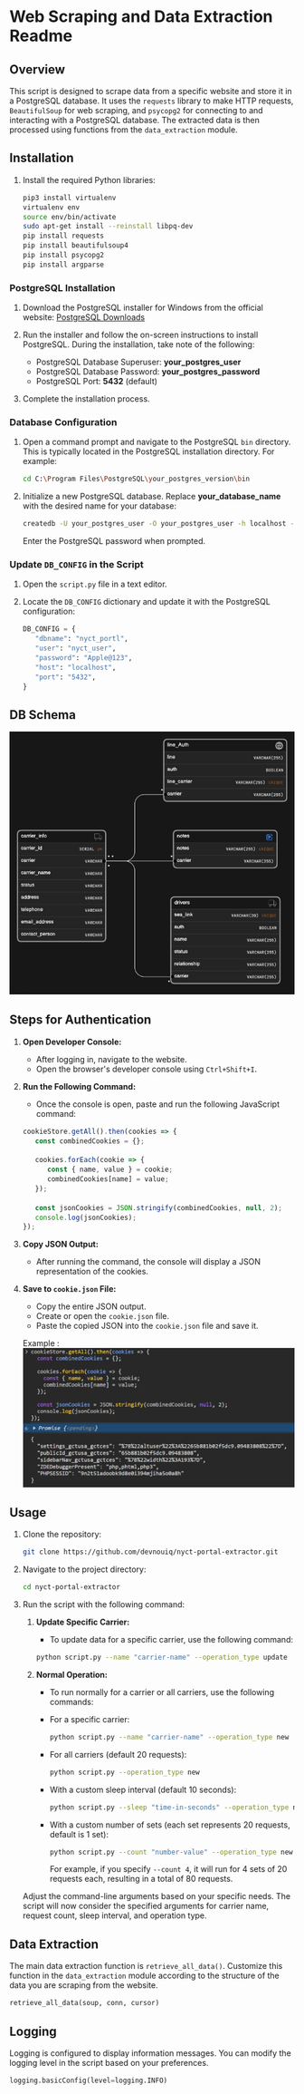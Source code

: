 # Web Scraping and Data Extraction Readme

## Overview

This script is designed to scrape data from a specific website and store it in a PostgreSQL database. It uses the `requests` library to make HTTP requests, `BeautifulSoup` for web scraping, and `psycopg2` for connecting to and interacting with a PostgreSQL database. The extracted data is then processed using functions from the `data_extraction` module.

## Installation

1. Install the required Python libraries:

   ```bash
   pip3 install virtualenv
   virtualenv env
   source env/bin/activate
   sudo apt-get install --reinstall libpq-dev
   pip install requests
   pip install beautifulsoup4
   pip install psycopg2
   pip install argparse
   ```

### PostgreSQL Installation

1. Download the PostgreSQL installer for Windows from the official website: [PostgreSQL Downloads](https://www.postgresql.org/download/windows/)

2. Run the installer and follow the on-screen instructions to install PostgreSQL. During the installation, take note of the following:

   - PostgreSQL Database Superuser: **your_postgres_user**
   - PostgreSQL Database Password: **your_postgres_password**
   - PostgreSQL Port: **5432** (default)

3. Complete the installation process.

### Database Configuration

1. Open a command prompt and navigate to the PostgreSQL `bin` directory. This is typically located in the PostgreSQL installation directory. For example:

   ```bash
   cd C:\Program Files\PostgreSQL\your_postgres_version\bin
   ```

2. Initialize a new PostgreSQL database. Replace **your_database_name** with the desired name for your database:

   ```bash
   createdb -U your_postgres_user -O your_postgres_user -h localhost -p 5432 your_database_name
   ```

   Enter the PostgreSQL password when prompted.

### Update `DB_CONFIG` in the Script

1. Open the `script.py` file in a text editor.

2. Locate the `DB_CONFIG` dictionary and update it with the PostgreSQL configuration:

   ```python
   DB_CONFIG = {
      "dbname": "nyct_portl",
      "user": "nyct_user",
      "password": "Apple@123",
      "host": "localhost",
      "port": "5432",
   }
   ```

## DB Schema

![DB Schema](./images/image.png)

## Steps for Authentication

1. **Open Developer Console:**
   - After logging in, navigate to the website.
   - Open the browser's developer console using `Ctrl+Shift+I`.

2. **Run the Following Command:**
   - Once the console is open, paste and run the following JavaScript command:

   ```javascript
   cookieStore.getAll().then(cookies => {
      const combinedCookies = {};

      cookies.forEach(cookie => {
         const { name, value } = cookie;
         combinedCookies[name] = value;
      });

      const jsonCookies = JSON.stringify(combinedCookies, null, 2);
      console.log(jsonCookies);
   });
   ```

3. **Copy JSON Output:**
   - After running the command, the console will display a JSON representation of the cookies.

4. **Save to `cookie.json` File:**
   - Copy the entire JSON output.
   - Create or open the `cookie.json` file.
   - Paste the copied JSON into the `cookie.json` file and save it.

   Example :
   ![cookies](./images/image-1.png)

## Usage

1. Clone the repository:

   ```bash
   git clone https://github.com/devnouiq/nyct-portal-extractor.git
   ```

2. Navigate to the project directory:

   ```bash
   cd nyct-portal-extractor
   ```

3. Run the script with the following command:

   1. **Update Specific Carrier:**
      - To update data for a specific carrier, use the following command:
      ```bash
      python script.py --name "carrier-name" --operation_type update
      ```

   2. **Normal Operation:**
      - To run normally for a carrier or all carriers, use the following commands:
      - For a specific carrier:
         ```bash
         python script.py --name "carrier-name" --operation_type new
         ```
      - For all carriers (default 20 requests):
         ```bash
         python script.py --operation_type new
         ```
      - With a custom sleep interval (default 10 seconds):
         ```bash
         python script.py --sleep "time-in-seconds" --operation_type new
         ```
      - With a custom number of sets (each set represents 20 requests, default is 1 set):
         ```bash
         python script.py --count "number-value" --operation_type new
         ```

         For example, if you specify `--count 4`, it will run for 4 sets of 20 requests each, resulting in a total of 80 requests.

   Adjust the command-line arguments based on your specific needs. The script will now consider the specified arguments for carrier name, request count, sleep interval, and operation type.

## Data Extraction

The main data extraction function is `retrieve_all_data()`. Customize this function in the `data_extraction` module according to the structure of the data you are scraping from the website.

```python
retrieve_all_data(soup, conn, cursor)
```

## Logging

Logging is configured to display information messages. You can modify the logging level in the script based on your preferences.

   ```python
   logging.basicConfig(level=logging.INFO)
   ```
